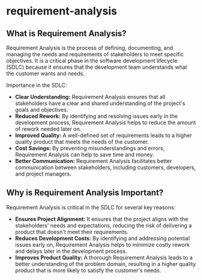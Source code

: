 # requirement-analysis

## What is Requirement Analysis?

Requirement Analysis is the process of defining, documenting, and managing the needs and requirements of stakeholders to meet specific objectives. It is a critical phase in the software development lifecycle (SDLC) because it ensures that the development team understands what the customer wants and needs.

Importance in the SDLC:

*   **Clear Understanding:** Requirement Analysis ensures that all stakeholders have a clear and shared understanding of the project's goals and objectives.
*   **Reduced Rework:** By identifying and resolving issues early in the development process, Requirement Analysis helps to reduce the amount of rework needed later on.
*   **Improved Quality:** A well-defined set of requirements leads to a higher quality product that meets the needs of the customer.
*   **Cost Savings:** By preventing misunderstandings and errors, Requirement Analysis can help to save time and money.
*   **Better Communication:** Requirement Analysis facilitates better communication between stakeholders, including customers, developers, and project managers.

## Why is Requirement Analysis Important?

Requirement Analysis is critical in the SDLC for several key reasons:

*   **Ensures Project Alignment:** It ensures that the project aligns with the stakeholders' needs and expectations, reducing the risk of delivering a product that doesn't meet their requirements.
*   **Reduces Development Costs:** By identifying and addressing potential issues early on, Requirement Analysis helps to minimize costly rework and delays later in the development process.
*   **Improves Product Quality:** A thorough Requirement Analysis leads to a better understanding of the problem domain, resulting in a higher quality product that is more likely to satisfy the customer's needs.
